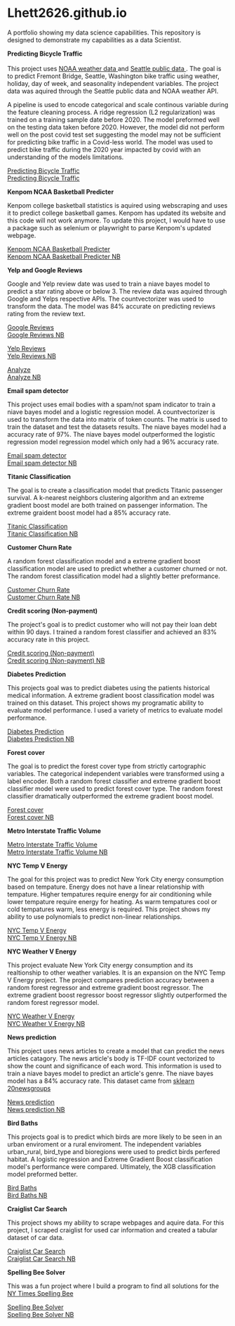 # Lhett2626.github.io <br>
A portfolio showing my data science capabilities. This repository is designed to demonstrate my capabilities as a data Scientist. <br>

<b> Predicting Bicycle Traffic </b> <br>
<br>
This project uses <a href="https://www.ncdc.noaa.gov/cdo-web/search"> NOAA weather data </a> and <a href="https://data.seattle.gov"> Seattle public data </a>. The goal is to predict Fremont Bridge, Seattle, Washington bike traffic using weather, holiday, day of week, and seasonality independent variables. The project data was aquired through the Seattle public data and NOAA weather API. <br>

A pipeline is used to encode categorical and scale continous variable during the feature cleaning process. A ridge regression (L2 regularization) was trained on a training sample date before 2020. The model preformed well on the testing data taken before 2020. However, the model did not perform well on the post covid test set suggesting the model may not be sufficient for predicting bike traffic in a Covid-less world. The model was used to predict bike traffic during the 2020 year impacted by covid with an understanding of the models limitations.

<a href="https://github.com/Lhett2626/Lhett2626.github.io/blob/main/Predicting%20Bicycle%20Traffic.ipynb"> Predicting Bicycle Traffic </a> <br>
<a href="https://nbviewer.org/github/Lhett2626/Lhett2626.github.io/blob/main/Predicting%20Bicycle%20Traffic.ipynb" target="_blank"> Predicting Bicycle Traffic </a>

<b> Kenpom NCAA Basketball Predicter </b> <br>

Kenpom college basketball statistics is aquired using webscraping and uses it to predict college basketball games. Kenpom has updated its website and this code will not work anymore. To update this project, I would have to use a package such as selenium or playwright to parse Kenpom's updated webpage. <br>

<a href="https://github.com/Lhett2626/Lhett2626.github.io/blob/main/Kenpom_Scraper.ipynb"> Kenpom NCAA Basketball Predicter </a> <br>
<a href="https://nbviewer.org/github/Lhett2626/Lhett2626.github.io/blob/main/Kenpom_Scraper.ipynb" target="_blank"> Kenpom NCAA Basketball Predicter NB </a>

<b> Yelp and Google Reviews </b> <br>

Google and Yelp review date was used to train a niave bayes model to predict a star rating above or below 3. The review data was aquired through Google and Yelps respective APIs. The countvectorizer was used to transform the data. The model was 84% accurate on predicting reviews rating from the review text.

<a href="https://github.com/Lhett2626/Lhett2626.github.io/blob/main/Review%20Project/Google_reviews.ipynb"> Google Reviews </a> <br>
<a href="https://nbviewer.org/github/Lhett2626/Lhett2626.github.io/blob/main/Review%20Project/Google_reviews.ipynb" target="_blank"> Google Reviews NB </a> <br>

<a href="https://github.com/Lhett2626/Lhett2626.github.io/blob/main/Review%20Project/Yelp_API.ipynb"> Yelp Reviews </a> <br>
<a href="https://nbviewer.org/github/Lhett2626/Lhett2626.github.io/blob/main/Review%20Project/Yelp_API.ipynb" target="_blank"> Yelp Reviews NB </a> <br>

<a href="https://github.com/Lhett2626/Lhett2626.github.io/blob/main/Review%20Project/Analyze.ipynb"> Analyze </a> <br>
<a href="https://nbviewer.org/github/Lhett2626/Lhett2626.github.io/blob/main/Review%20Project/Analyze.ipynb" target="_blank"> Analyze NB </a> <br>

<b> Email spam detector </b> <br>

This project uses email bodies with a spam/not spam indicator to train a niave bayes model and a logistic regression model. A countvectorizer is used to transform the data into matrix of token counts. The matrix is used to train the dataset and test the datasets results. The niave bayes model had a accuracy rate of 97%. The niave bayes model outperformed the logistic regression model regression model which only had a 96% accuracy rate.

<a href="https://github.com/Lhett2626/Lhett2626.github.io/blob/main/Building%20s%20SMS%20spam%20detector.ipynb"> Email spam detector </a> <br>
<a href="https://nbviewer.org/github/Lhett2626/Lhett2626.github.io/blob/main/Building%20s%20SMS%20spam%20detector.ipynb" target="_blank"> Email spam detector NB </a>

<b> Titanic Classification </b> <br>

The goal is to create a classification model that predicts Titanic passenger survival. A k-nearest neighbors clustering algorithm and an extreme gradient boost model are both trained on passenger information. The extreme graident boost model had a 85% accuracy rate.

<a href="https://github.com/Lhett2626/Lhett2626.github.io/blob/main/Sale%20prediction.ipynb"> Titanic Classification </a> <br>
<a href="https://nbviewer.org/github/Lhett2626/Lhett2626.github.io/blob/main/Sale%20prediction.ipynb" target="_blank"> Titanic Classification NB </a>

<b> Customer Churn Rate </b> <br>

A random forest classification model and a extreme gradient boost classification model are used to predict whether a customer churned or not. The random forest classification model had a slightly better preformance.

<a href="https://github.com/Lhett2626/Lhett2626.github.io/blob/main/Churn_Risk.ipynb"> Customer Churn Rate </a> <br>
<a href="https://nbviewer.org/github/Lhett2626/Lhett2626.github.io/blob/main/Building%20s%20SMS%20spam%20detector.ipynb" target="_blank"> Customer Churn Rate NB </a>

<b> Credit scoring (Non-payment) </b> <br>

The project's goal is to predict customer who will not pay their loan debt within 90 days. I trained a random forest classifier and achieved an 83% accuracy rate in this project.

<a href="https://github.com/Lhett2626/Lhett2626.github.io/blob/main/Credit_Score.ipynb"> Credit scoring (Non-payment) </a> <br>
<a href="https://nbviewer.org/github/Lhett2626/Lhett2626.github.io/blob/main/Credit_Score.ipynb" target="_blank"> Credit scoring (Non-payment) NB </a>

<b> Diabetes Prediction </b> <br>

This projects goal was to predict diabetes using the patients historical medical information. A extreme gradient boost classification model was trained on this dataset. This project shows my programatic ability to evaluate model performance. I used a variety of metrics to evaluate model performance.

<a href="https://github.com/Lhett2626/Lhett2626.github.io/blob/main/Forest_Cover_Classification.ipynb"> Diabetes Prediction </a> <br>
<a href="https://nbviewer.org/github/Lhett2626/Lhett2626.github.io/blob/main/Diabetes%20Prediction.ipynb" target="_blank"> Diabetes Prediction NB </a>

<b> Forest cover </b> <br>

The goal is to predict the forest cover type from strictly cartographic variables. The categorical independent variables were transformed using a label encoder. Both a random forest classifier and extreme gradient boost classifier model were used to predict forest cover type. The random forest classifier dramatically outperformed the extreme gradient boost model.

<a href="https://github.com/Lhett2626/Lhett2626.github.io/blob/main/Diabetes%20Prediction.ipynb"> Forest cover </a> <br>
<a href="https://nbviewer.org/github/Lhett2626/Lhett2626.github.io/blob/main/Forest_Cover_Classification.ipynb" target="_blank"> Forest cover NB </a>

<b> Metro Interstate Traffic Volume </b> <br>

<a href="https://github.com/Lhett2626/Lhett2626.github.io/blob/main/Metro%20Traffic.ipynb"> Metro Interstate Traffic Volume </a> <br>
<a href="https://nbviewer.org/github/Lhett2626/Lhett2626.github.io/blob/main/Metro%20Traffic.ipynb" target="_blank"> Metro Interstate Traffic Volume NB </a>

<b> NYC Temp V Energy </b> <br>

The goal for this project was to predict New York City energy consumption based on tempature. Energy does not have a linear relationship with tempature. Higher tempatures require energy for air conditioning while lower tempature require energy for heating. As warm tempatures cool or cold tempatures warm, less energy is required. This project shows my ability to use polynomials to predict non-linear relationships.

<a href="https://github.com/Lhett2626/Lhett2626.github.io/blob/main/NYC%20Temp%20V%20Energy.ipynb"> NYC Temp V Energy </a> <br>
<a href="https://nbviewer.org/github/Lhett2626/Lhett2626.github.io/blob/main/NYC%20Temp%20V%20Energy.ipynb" target="_blank"> NYC Temp V Energy NB </a>

<b> NYC Weather V Energy </b> <br>

This project evaluate New York City energy consumption and its realtionship to other weather variables. It is an expansion on the NYC Temp V Energy project. The project compares prediction accuracy between a random forest regressor and extreme gradient boost regressor. The extreme gradient boost regressor boost regressor slightly outperformed the random forest regressor model.

<a href="https://github.com/Lhett2626/Lhett2626.github.io/blob/main/NYC%20Weather%20V%20Energy.ipynb"> NYC Weather V Energy </a> <br>
<a href="https://nbviewer.org/github/Lhett2626/Lhett2626.github.io/blob/main/NYC%20Weather%20V%20Energy.ipynb" target="_blank"> NYC Weather V Energy NB </a>

<b> News prediction </b> <br>

This project uses news articles to create a model that can predict the news articles catagory. The news article's body is TF-IDF count vectorized to show the count and significance of each word. This information is used to train a niave bayes model to predict an article's genre. The niave bayes model has a 84% accuracy rate. This dataset came from <a href="https://scikit-learn.org/stable/modules/generated/sklearn.datasets.fetch_20newsgroups.html"> sklearn 20newsgroups </a>

<a href="https://github.com/Lhett2626/Lhett2626.github.io/blob/main/News%20prediction.ipynb"> News prediction </a> <br>
<a href="https://nbviewer.org/github/Lhett2626/Lhett2626.github.io/blob/main/News%20prediction.ipynb" target="_blank"> News prediction NB </a>

<b> Bird Baths </b> <br>

This projects goal is to predict which birds are more likely to be seen in an urban enviroment or a rural enviroment. The independent variables urban_rural, bird_type and bioregions were used to predict birds perfered habitat. A logistic regression and Extreme Gradient Boost classification model's performance were compared. Ultimately, the XGB classification model preformed better.

<a href="https://github.com/Lhett2626/Lhett2626.github.io/blob/main/Bird%20Baths.ipynb"> Bird Baths </a> <br>
<a href="https://nbviewer.org/github/Lhett2626/Lhett2626.github.io/blob/main/Bird%20Baths.ipynb" target="_blank"> Bird Baths NB </a>

<b> Craiglist Car Search </b> <br>

This project shows my ability to scrape webpages and aquire data. For this project, I scraped craiglist for used car information and created a tabular dataset of car data.

<a href="https://github.com/Lhett2626/Lhett2626.github.io/blob/main/Craiglist%20Scraper.ipynb"> Craiglist Car Search </a> <br>
<a href="https://nbviewer.org/github/Lhett2626/Lhett2626.github.io/blob/main/Craiglist%20Scraper.ipynb" target="_blank"> Craiglist Car Search NB </a> <br>

<b> Spelling Bee Solver </b> <br>

This was a fun project where I build a program to find all solutions for the <a href="https://www.nytimes.com/puzzles/spelling-bee"> NY Times Spelling Bee </a> <br>

<a href="https://github.com/Lhett2626/Lhett2626.github.io/blob/main/Spelling_Bee_Solver.ipynb"> Spelling Bee Solver </a> <br>
<a href="https://github.com/Lhett2626/Lhett2626.github.io/blob/main/Spelling_Bee_Solver.ipynb" target="_blank"> Spelling Bee Solver NB </a>











